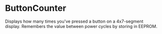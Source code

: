 # ButtonCounter
Displays how many times you've pressed a button on a 4x7-segment display. Remembers the value between power cycles by storing in EEPROM.
